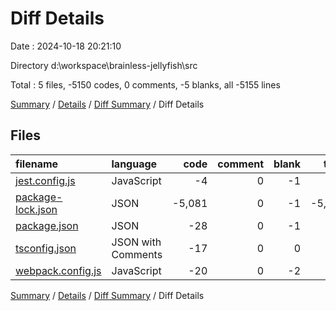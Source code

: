 # Diff Details

Date : 2024-10-18 20:21:10

Directory d:\\workspace\\brainless-jellyfish\\src

Total : 5 files,  -5150 codes, 0 comments, -5 blanks, all -5155 lines

[Summary](results.md) / [Details](details.md) / [Diff Summary](diff.md) / Diff Details

## Files
| filename | language | code | comment | blank | total |
| :--- | :--- | ---: | ---: | ---: | ---: |
| [jest.config.js](/jest.config.js) | JavaScript | -4 | 0 | -1 | -5 |
| [package-lock.json](/package-lock.json) | JSON | -5,081 | 0 | -1 | -5,082 |
| [package.json](/package.json) | JSON | -28 | 0 | -1 | -29 |
| [tsconfig.json](/tsconfig.json) | JSON with Comments | -17 | 0 | 0 | -17 |
| [webpack.config.js](/webpack.config.js) | JavaScript | -20 | 0 | -2 | -22 |

[Summary](results.md) / [Details](details.md) / [Diff Summary](diff.md) / Diff Details
